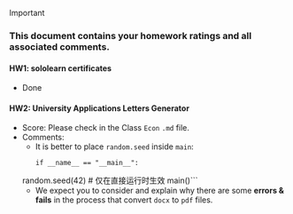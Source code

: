 > [!IMPORTANT]
>
> ### **This document contains your homework ratings and all associated comments.**



#### HW1: sololearn certificates

- Done


#### HW2: University Applications Letters Generator

- Score: Please check in the Class `Econ` `.md` file.
- Comments:
    - It is better to place `random.seed` inside `main`:
      ```
      if __name__ == "__main__":
    random.seed(42)  # 仅在直接运行时生效
    main()```
    - We expect you to consider and explain why there are some **errors & fails** in the process that convert `docx` to `pdf` files.
